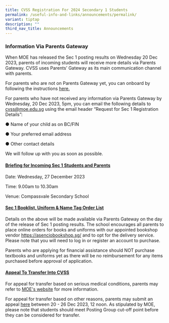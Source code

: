 ```yaml
---
title: CVSS Registration For 2024 Secondary 1 Students
permalink: /useful-info-and-links/announcements/permalink/
variant: tiptap
description: ""
third_nav_title: Announcements
---
```

<h3>Information Via Parents Gateway</h3><p>When MOE has released the Sec 1 posting results on Wednesday 20 Dec 2023, parents of incoming students will receive more details via Parents Gateway. CVSS uses Parents’ Gateway as its main communication channel with parents.</p><p>For parents who are not on Parents Gateway yet, you can onboard by following the instructions <a href="/files/Link_to_PG_onboarding_instructions.pdf" rel="noopener noreferrer nofollow" target="_blank">here.</a></p><p>For parents who have not received any information via Parents Gateway by Wednesday, 20 Dec 2023, 5pm, you can email the following details to <a href="mailto:cvss@moe.edu.sg" rel="noopener noreferrer nofollow" target="_blank">cvss@moe.edu.sg</a> using the email header “Request for Sec 1 Registration Details”:</p><p>●	Name of your child as on BC/FIN</p><p>●	Your preferred email address</p><p>●	Other contact details</p><p>We will follow up with you as soon as possible.</p><h4><u>Briefing for Incoming Sec 1 Students and Parents</u></h4><p>Date: 	Wednesday, 27 December 2023 </p><p>Time: 	9.00am to 10.30am </p><p>Venue: 	Compassvale Secondary School</p><h4><u>Sec 1 Booklist, Uniform &amp; Name Tag Order List </u></h4><p>Details on the above will be made available via Parents Gateway on the day of the release of Sec 1 posting results. The school encourages all parents to place online orders for books and uniforms with our appointed bookshop vendor <a href="https://asenciobookshop.sg/" rel="noopener noreferrer nofollow" target="_blank">https://asenciobookshop.sg/</a> and to opt for the delivery service. Please note that you will need to log in or register an account to purchase. </p><p>Parents who are applying for financial assistance should NOT purchase textbooks and uniforms yet as there will be no reimbursement for any items purchased before approval of application. </p><h4><u>Appeal To Transfer Into CVSS</u></h4><p>For appeal for transfer based on serious medical conditions, parents may refer to <a href="https://www.moe.gov.sg/secondary/s1-posting/results/appeal-for-school-transfer" rel="noopener noreferrer nofollow" target="_blank">MOE's website</a> for more information.</p><p>For appeal for transfer based on other reasons, parents may submit an appeal <a href="https://form.gov.sg/5fbf1ed5922a0c00110ede7d" rel="noopener noreferrer nofollow" target="_blank">here</a> between 20 - 26 Dec 2023, 12 noon. As stipulated by MOE, please note that students should meet Posting Group cut-off point before they can be considered for transfer.</p><p></p>